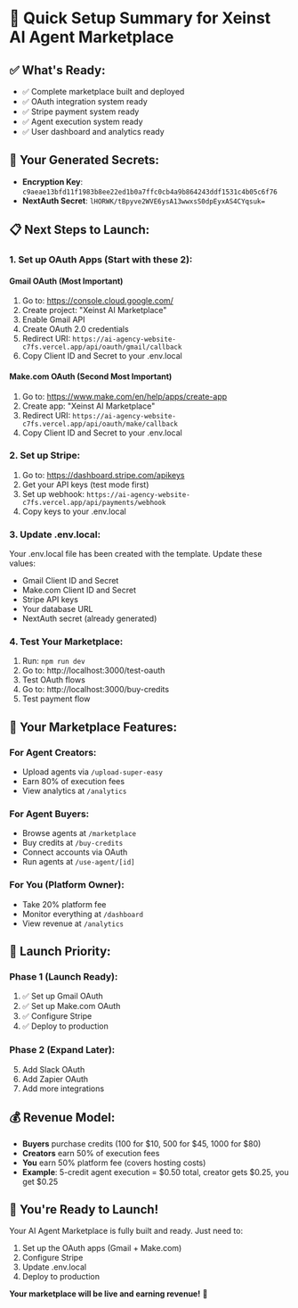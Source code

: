# 🚀 Quick Setup Summary for Xeinst AI Agent Marketplace

## ✅ **What's Ready:**
- ✅ Complete marketplace built and deployed
- ✅ OAuth integration system ready
- ✅ Stripe payment system ready
- ✅ Agent execution system ready
- ✅ User dashboard and analytics ready

## 🔑 **Your Generated Secrets:**
- **Encryption Key**: `c9aeae13bfd11f1983b8ee22ed1b0a7ffc0cb4a9b864243ddf1531c4b05c6f76`
- **NextAuth Secret**: `lHORWK/tBpyve2WVE6ysA13wwxsS0dpEyxAS4CYqsuk=`

## 📋 **Next Steps to Launch:**

### **1. Set up OAuth Apps (Start with these 2):**

#### **Gmail OAuth** (Most Important)
1. Go to: https://console.cloud.google.com/
2. Create project: "Xeinst AI Marketplace"
3. Enable Gmail API
4. Create OAuth 2.0 credentials
5. Redirect URI: `https://ai-agency-website-c7fs.vercel.app/api/oauth/gmail/callback`
6. Copy Client ID and Secret to your .env.local

#### **Make.com OAuth** (Second Most Important)
1. Go to: https://www.make.com/en/help/apps/create-app
2. Create app: "Xeinst AI Marketplace"
3. Redirect URI: `https://ai-agency-website-c7fs.vercel.app/api/oauth/make/callback`
4. Copy Client ID and Secret to your .env.local

### **2. Set up Stripe:**
1. Go to: https://dashboard.stripe.com/apikeys
2. Get your API keys (test mode first)
3. Set up webhook: `https://ai-agency-website-c7fs.vercel.app/api/payments/webhook`
4. Copy keys to your .env.local

### **3. Update .env.local:**
Your .env.local file has been created with the template. Update these values:
- Gmail Client ID and Secret
- Make.com Client ID and Secret
- Stripe API keys
- Your database URL
- NextAuth secret (already generated)

### **4. Test Your Marketplace:**
1. Run: `npm run dev`
2. Go to: http://localhost:3000/test-oauth
3. Test OAuth flows
4. Go to: http://localhost:3000/buy-credits
5. Test payment flow

## 🎯 **Your Marketplace Features:**

### **For Agent Creators:**
- Upload agents via `/upload-super-easy`
- Earn 80% of execution fees
- View analytics at `/analytics`

### **For Agent Buyers:**
- Browse agents at `/marketplace`
- Buy credits at `/buy-credits`
- Connect accounts via OAuth
- Run agents at `/use-agent/[id]`

### **For You (Platform Owner):**
- Take 20% platform fee
- Monitor everything at `/dashboard`
- View revenue at `/analytics`

## 🚀 **Launch Priority:**

### **Phase 1 (Launch Ready):**
1. ✅ Set up Gmail OAuth
2. ✅ Set up Make.com OAuth
3. ✅ Configure Stripe
4. ✅ Deploy to production

### **Phase 2 (Expand Later):**
5. Add Slack OAuth
6. Add Zapier OAuth
7. Add more integrations

## 💰 **Revenue Model:**
- **Buyers** purchase credits (100 for $10, 500 for $45, 1000 for $80)
- **Creators** earn 50% of execution fees
- **You** earn 50% platform fee (covers hosting costs)
- **Example**: 5-credit agent execution = $0.50 total, creator gets $0.25, you get $0.25

## 🎉 **You're Ready to Launch!**

Your AI Agent Marketplace is fully built and ready. Just need to:
1. Set up the OAuth apps (Gmail + Make.com)
2. Configure Stripe
3. Update .env.local
4. Deploy to production

**Your marketplace will be live and earning revenue!** 🚀

